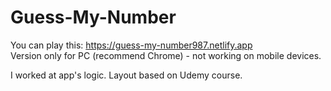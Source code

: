 # Guess-My-Number
 
You can play this: https://guess-my-number987.netlify.app <br />
Version only for PC (recommend Chrome) - not working on mobile devices. <br />
 
I worked at app's logic. Layout based on Udemy course. 
